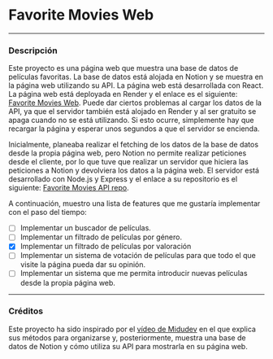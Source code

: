 # Favorite Movies Web
---

### Descripción ###

Este proyecto es una página web que muestra una base de datos de películas favoritas. La base de datos está alojada en Notion y se muestra en la página web utilizando su API. La página web está desarrollada con React. La página web está deployada en Render y el enlace es el siguiente: [Favorite Movies Web](https://favorite-movies-website.onrender.com/). Puede dar ciertos problemas al cargar los datos de la API, ya que el servidor también está alojado en Render y al ser gratuito se apaga cuando no se está utilizando. Si esto ocurre, simplemente hay que recargar la página y esperar unos segundos a que el servidor se encienda.

Inicialmente, planeaba realizar el fetching de los datos de la base de datos desde la propia página web, pero Notion no permite realizar peticiones desde el cliente, por lo que tuve que realizar un servidor que hiciera las peticiones a Notion y devolviera los datos a la página web. El servidor está desarrollado con Node.js y Express y el enlace a su repositorio es el siguiente: [Favorite Movies API repo](https://github.com/joaquinrodfer/Notion-Movies-API).

A continuación, muestro una lista de features que me gustaría implementar con el paso del tiempo:
- [ ] Implementar un buscador de películas.
- [ ] Implementar un filtrado de películas por género.
- [x] Implementar un filtrado de películas por valoración
- [ ] Implementar un sistema de votación de películas para que todo el que visite la página pueda dar su opinión.
- [ ] Implementar un sistema que me permita introducir nuevas películas desde la propia página web.

---
### Créditos

Este proyecto ha sido inspirado por el [vídeo de Midudev](https://youtu.be/UZarokfByTs) en el que explica sus métodos para organizarse y, posteriormente, muestra una base de datos de Notion y cómo utiliza su API para mostrarla en su página web.